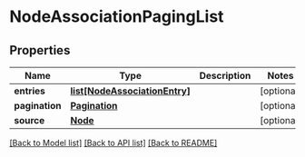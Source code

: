 # NodeAssociationPagingList

## Properties
Name | Type | Description | Notes
------------ | ------------- | ------------- | -------------
**entries** | [**list[NodeAssociationEntry]**](NodeAssociationEntry.md) |  | [optional] 
**pagination** | [**Pagination**](Pagination.md) |  | [optional] 
**source** | [**Node**](Node.md) |  | [optional] 

[[Back to Model list]](../README.md#documentation-for-models) [[Back to API list]](../README.md#documentation-for-api-endpoints) [[Back to README]](../README.md)

